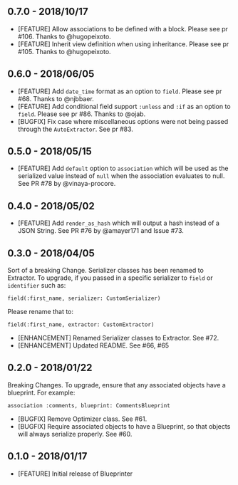 ## 0.7.0  - 2018/10/17

* [FEATURE] Allow associations to be defined with a block. Please see pr #106. Thanks to @hugopeixoto.
* [FEATURE] Inherit view definition when using inheritance. Please see pr #105. Thanks to @hugopeixoto.


## 0.6.0  - 2018/06/05

* [FEATURE] Add `date_time` format as an option to `field`. Please see pr #68. Thanks to @njbbaer.
* [FEATURE] Add conditional field support `:unless` and `:if` as an option to `field`. Please see pr #86. Thanks to @ojab.
* [BUGFIX] Fix case where miscellaneous options were not being passed through the `AutoExtractor`. See pr #83.

## 0.5.0  - 2018/05/15

* [FEATURE] Add `default` option to `association` which will be used as the serialized value instead of `null` when the association evaluates to null.
See PR #78 by @vinaya-procore.

## 0.4.0  - 2018/05/02

* [FEATURE] Add `render_as_hash` which will output a hash instead of
a JSON String. See PR #76 by @amayer171 and Issue #73.

## 0.3.0  - 2018/04/05

Sort of a breaking Change. Serializer classes has been renamed to Extractor. To upgrade, if you passed in a specific serializer to `field` or `identifier` such as:

```
field(:first_name, serializer: CustomSerializer)
```

Please rename that to:

```
field(:first_name, extractor: CustomExtractor)
```

* [ENHANCEMENT] Renamed Serializer classes to Extractor. See #72.
* [ENHANCEMENT] Updated README. See #66, #65

## 0.2.0  - 2018/01/22

Breaking Changes. To upgrade, ensure that any associated objects have a blueprint. For example:
```
association :comments, blueprint: CommentsBlueprint
```

* [BUGFIX] Remove Optimizer class. See #61.
* [BUGFIX] Require associated objects to have a Blueprint, so that objects will always serialize properly. See #60.

## 0.1.0  - 2018/01/17

* [FEATURE] Initial release of Blueprinter
